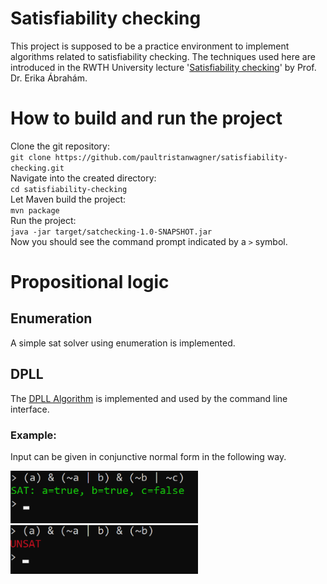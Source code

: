 # Satisfiability checking
This project is supposed to be a practice environment to implement algorithms related to satisfiability checking.
The techniques used here are introduced in the RWTH University lecture '[Satisfiability checking](https://ths.rwth-aachen.de/teaching/winter-term-2021-2022/lecture-satisfiability-checking/)' by Prof. Dr. Erika Ábrahám.

# How to build and run the project
Clone the git repository:  
`git clone https://github.com/paultristanwagner/satisfiability-checking.git`  
Navigate into the created directory:  
`cd satisfiability-checking`  
Let Maven build the project:  
`mvn package`  
Run the project:  
`java -jar target/satchecking-1.0-SNAPSHOT.jar`  
Now you should see the command prompt indicated by a `>` symbol.

# Propositional logic
## Enumeration
A simple sat solver using enumeration is implemented.

## DPLL
The [DPLL Algorithm](https://en.wikipedia.org/wiki/DPLL_algorithm) is implemented and used by the command line interface.

### Example:
Input can be given in conjunctive normal form in the following way.

<img src="cnf-input-sat.png" alt="How to input in CNF" width="300" /> <br>
<img src="cnf-input-unsat.png" alt="How to input in CNF" width="300" /> <br>
